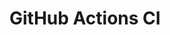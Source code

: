 # GitHub Actions CI
































































































































































































































































































































































































































































































































































































































































































































































































































































































































































































































































































































































































































































































































































































































































































































































































































































































































































































































































































































































































































































































































































































































































































































































































































































































































































































































































































































































































































































































